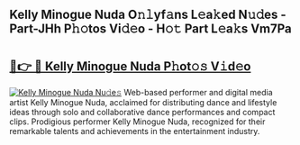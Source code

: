 ## Kelly Minogue Nuda O𝚗𝚕yf𝚊ns L𝚎a𝚔ed N𝚞𝚍es - Part-JHh P𝚑𝚘tos Vi𝚍𝚎o - H𝚘𝚝 Part L𝚎a𝚔s Vm7Pa

# <h2><a href="http://kf1tljz.oniu.top/?m=Kelly+Minogue+Nuda">🔗👉 🔴 Kelly Minogue Nuda P𝚑ot𝚘𝚜 V𝚒d𝚎o</a></h2>

[![Kelly Minogue Nuda Nu𝚍e𝚜](https://i.imgur.com/0qMVB7G.gif)](http://kf1tljz.oniu.top/?m=Kelly+Minogue+Nuda)
Web-based performer and digital media artist Kelly Minogue Nuda, acclaimed for distributing dance and lifestyle ideas through solo and collaborative dance performances and compact clips. Prodigious performer Kelly Minogue Nuda, recognized for their remarkable talents and achievements in the entertainment industry.  
